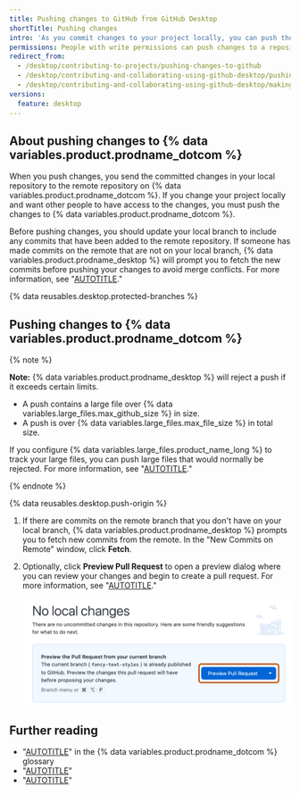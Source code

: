 ```yaml
---
title: Pushing changes to GitHub from GitHub Desktop
shortTitle: Pushing changes
intro: 'As you commit changes to your project locally, you can push those changes to {% data variables.product.prodname_dotcom %} from {% data variables.product.prodname_desktop %} so that others may access them from the remote repository.'
permissions: People with write permissions can push changes to a repository.
redirect_from:
  - /desktop/contributing-to-projects/pushing-changes-to-github
  - /desktop/contributing-and-collaborating-using-github-desktop/pushing-changes-to-github
  - /desktop/contributing-and-collaborating-using-github-desktop/making-changes-in-a-branch/pushing-changes-to-github
versions:
  feature: desktop
---
```

## About pushing changes to {% data variables.product.prodname_dotcom %}

When you push changes, you send the committed changes in your local repository to the remote repository on {% data variables.product.prodname_dotcom %}. If you change your project locally and want other people to have access to the changes, you must push the changes to {% data variables.product.prodname_dotcom %}.

Before pushing changes, you should update your local branch to include any commits that have been added to the remote repository. If someone has made commits on the remote that are not on your local branch, {% data variables.product.prodname_desktop %} will prompt you to fetch the new commits before pushing your changes to avoid merge conflicts. For more information, see "[AUTOTITLE](/desktop/contributing-and-collaborating-using-github-desktop/keeping-your-local-repository-in-sync-with-github/syncing-your-branch)."

{% data reusables.desktop.protected-branches %}

## Pushing changes to {% data variables.product.prodname_dotcom %}

{% note %}

**Note:** {% data variables.product.prodname_desktop %} will reject a push if it exceeds certain limits.

- A push contains a large file over {% data variables.large_files.max_github_size %} in size.
- A push is over {% data variables.large_files.max_file_size %} in total size.

If you configure {% data variables.large_files.product_name_long %} to track your large files, you can push large files that would normally be rejected. For more information, see "[AUTOTITLE](/desktop/installing-and-configuring-github-desktop/configuring-and-customizing-github-desktop/about-git-large-file-storage-and-github-desktop)."

{% endnote %}

{% data reusables.desktop.push-origin %}
1. If there are commits on the remote branch that you don't have on your local branch, {% data variables.product.prodname_desktop %} prompts you to fetch new commits from the remote. In the "New Commits on Remote" window, click **Fetch**.
1. Optionally, click **Preview Pull Request** to open a preview dialog where you can review your changes and begin to create a pull request. For more information, see "[AUTOTITLE](/desktop/contributing-and-collaborating-using-github-desktop/working-with-your-remote-repository-on-github-or-github-enterprise/creating-an-issue-or-pull-request-from-github-desktop)."

   ![Screenshot of the "No local changes" view. A button, labeled "Preview Pull Request", is highlighted with an orange outline.](/assets/images/help/desktop/mac-preview-pull-request.png)

## Further reading

- "[AUTOTITLE](/get-started/quickstart/github-glossary#push)" in the {% data variables.product.prodname_dotcom %} glossary
- "[AUTOTITLE](/desktop/contributing-and-collaborating-using-github-desktop/making-changes-in-a-branch/committing-and-reviewing-changes-to-your-project-in-github-desktop)"
- "[AUTOTITLE](/get-started/using-git)"
